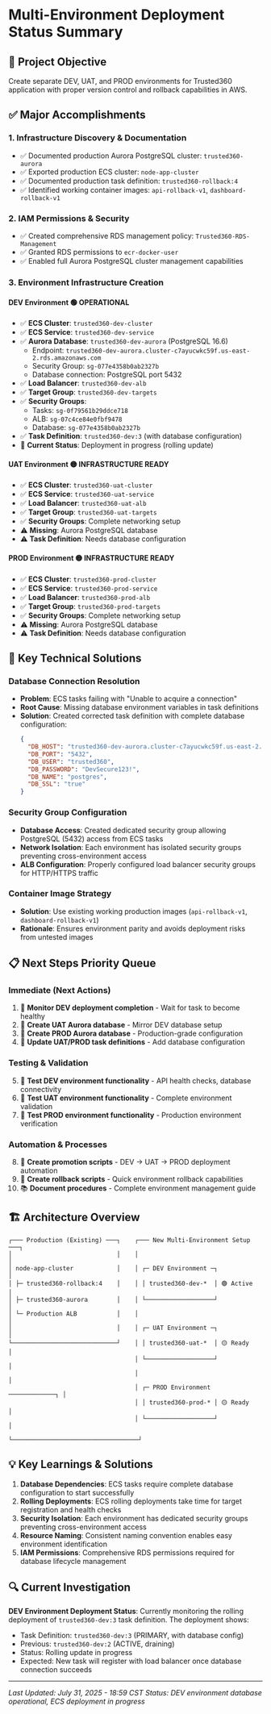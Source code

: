 # Multi-Environment Deployment Status Summary

## 🎯 Project Objective
Create separate DEV, UAT, and PROD environments for Trusted360 application with proper version control and rollback capabilities in AWS.

## ✅ Major Accomplishments

### 1. **Infrastructure Discovery & Documentation**
- ✅ Documented production Aurora PostgreSQL cluster: `trusted360-aurora`
- ✅ Exported production ECS cluster: `node-app-cluster` 
- ✅ Documented production task definition: `trusted360-rollback:4`
- ✅ Identified working container images: `api-rollback-v1`, `dashboard-rollback-v1`

### 2. **IAM Permissions & Security**
- ✅ Created comprehensive RDS management policy: `Trusted360-RDS-Management`
- ✅ Granted RDS permissions to `ecr-docker-user`
- ✅ Enabled full Aurora PostgreSQL cluster management capabilities

### 3. **Environment Infrastructure Creation**

#### **DEV Environment** 🟢 **OPERATIONAL**
- ✅ **ECS Cluster**: `trusted360-dev-cluster`
- ✅ **ECS Service**: `trusted360-dev-service`
- ✅ **Aurora Database**: `trusted360-dev-aurora` (PostgreSQL 16.6)
  - Endpoint: `trusted360-dev-aurora.cluster-c7ayucwkc59f.us-east-2.rds.amazonaws.com`
  - Security Group: `sg-077e4358b0ab2327b`
  - Database connection: PostgreSQL port 5432
- ✅ **Load Balancer**: `trusted360-dev-alb`
- ✅ **Target Group**: `trusted360-dev-targets`
- ✅ **Security Groups**: 
  - Tasks: `sg-0f79561b29ddce718`
  - ALB: `sg-07c4ce84e0fbf9478`
  - Database: `sg-077e4358b0ab2327b`
- ✅ **Task Definition**: `trusted360-dev:3` (with database configuration)
- 🔄 **Current Status**: Deployment in progress (rolling update)

#### **UAT Environment** 🟡 **INFRASTRUCTURE READY**
- ✅ **ECS Cluster**: `trusted360-uat-cluster`
- ✅ **ECS Service**: `trusted360-uat-service` 
- ✅ **Load Balancer**: `trusted360-uat-alb`
- ✅ **Target Group**: `trusted360-uat-targets`
- ✅ **Security Groups**: Complete networking setup
- ⚠️ **Missing**: Aurora PostgreSQL database
- ⚠️ **Task Definition**: Needs database configuration

#### **PROD Environment** 🟡 **INFRASTRUCTURE READY**
- ✅ **ECS Cluster**: `trusted360-prod-cluster`
- ✅ **ECS Service**: `trusted360-prod-service`
- ✅ **Load Balancer**: `trusted360-prod-alb`
- ✅ **Target Group**: `trusted360-prod-targets`
- ✅ **Security Groups**: Complete networking setup
- ⚠️ **Missing**: Aurora PostgreSQL database
- ⚠️ **Task Definition**: Needs database configuration

## 🔧 Key Technical Solutions

### **Database Connection Resolution**
- **Problem**: ECS tasks failing with "Unable to acquire a connection"
- **Root Cause**: Missing database environment variables in task definitions
- **Solution**: Created corrected task definition with complete database configuration:
  ```json
  {
    "DB_HOST": "trusted360-dev-aurora.cluster-c7ayucwkc59f.us-east-2.rds.amazonaws.com",
    "DB_PORT": "5432",
    "DB_USER": "trusted360",
    "DB_PASSWORD": "DevSecure123!",
    "DB_NAME": "postgres",
    "DB_SSL": "true"
  }
  ```

### **Security Group Configuration**
- **Database Access**: Created dedicated security group allowing PostgreSQL (5432) access from ECS tasks
- **Network Isolation**: Each environment has isolated security groups preventing cross-environment access
- **ALB Configuration**: Properly configured load balancer security groups for HTTP/HTTPS traffic

### **Container Image Strategy**
- **Solution**: Use existing working production images (`api-rollback-v1`, `dashboard-rollback-v1`)
- **Rationale**: Ensures environment parity and avoids deployment risks from untested images

## 📋 Next Steps Priority Queue

### **Immediate (Next Actions)**
1. 🔄 **Monitor DEV deployment completion** - Wait for task to become healthy
2. 🔧 **Create UAT Aurora database** - Mirror DEV database setup
3. 🔧 **Create PROD Aurora database** - Production-grade configuration
4. 📝 **Update UAT/PROD task definitions** - Add database configuration

### **Testing & Validation**
5. 🧪 **Test DEV environment functionality** - API health checks, database connectivity
6. 🧪 **Test UAT environment functionality** - Complete environment validation
7. 🧪 **Test PROD environment functionality** - Production environment verification

### **Automation & Processes**
8. 📜 **Create promotion scripts** - DEV → UAT → PROD deployment automation
9. 📜 **Create rollback scripts** - Quick environment rollback capabilities
10. 📚 **Document procedures** - Complete environment management guide

## 🏗️ Architecture Overview

```
┌─── Production (Existing) ───┐    ┌─── New Multi-Environment Setup ───┐
│                             │    │                                   │
│ node-app-cluster            │    │ ┌─ DEV Environment ─┐             │
│ ├─ trusted360-rollback:4    │    │ │ trusted360-dev-*  │ 🟢 Active   │
│ ├─ trusted360-aurora        │    │ └───────────────────┘             │
│ └─ Production ALB           │    │                                   │
│                             │    │ ┌─ UAT Environment ─┐             │
└─────────────────────────────┘    │ │ trusted360-uat-*  │ 🟡 Ready    │
                                   │ └───────────────────┘             │
                                   │                                   │
                                   │ ┌─ PROD Environment ─────────────┐ │
                                   │ │ trusted360-prod-* │ 🟡 Ready    │
                                   │ └───────────────────┘             │
                                   └───────────────────────────────────┘
```

## 💡 Key Learnings & Solutions

1. **Database Dependencies**: ECS tasks require complete database configuration to start successfully
2. **Rolling Deployments**: ECS rolling deployments take time for target registration and health checks
3. **Security Isolation**: Each environment has dedicated security groups preventing cross-environment access
4. **Resource Naming**: Consistent naming convention enables easy environment identification
5. **IAM Permissions**: Comprehensive RDS permissions required for database lifecycle management

## 🔍 Current Investigation

**DEV Environment Deployment Status**: Currently monitoring the rolling deployment of `trusted360-dev:3` task definition. The deployment shows:
- Task Definition: `trusted360-dev:3` (PRIMARY, with database config)
- Previous: `trusted360-dev:2` (ACTIVE, draining)
- Status: Rolling update in progress
- Expected: New task will register with load balancer once database connection succeeds

---
*Last Updated: July 31, 2025 - 18:59 CST*
*Status: DEV environment database operational, ECS deployment in progress*